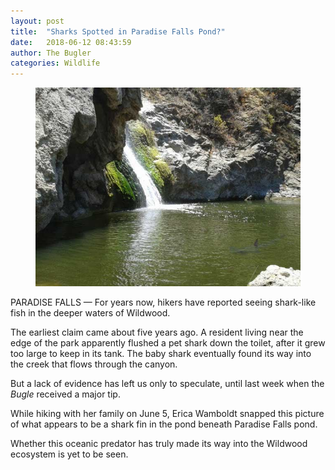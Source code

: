 ```yaml
---
layout: post
title:  "Sharks Spotted in Paradise Falls Pond?"
date:   2018-06-12 08:43:59
author: The Bugler
categories: Wildlife
---
```


<figure class="leadart">
	<img src="assets/img/paradisefallsshark.jpg" />
</figure>

PARADISE FALLS &mdash; For years now, hikers have reported seeing shark-like fish in the deeper waters of Wildwood. 

The earliest claim came about five years ago. A resident living near the edge of the park apparently flushed a pet shark down the toilet, after it grew too large to keep in its tank. The baby shark eventually found its way into the creek that flows through the canyon.

But a lack of evidence has left us only to speculate, until last week when the <em>Bugle</em> received a major tip.

While hiking with her family on June 5, Erica Wamboldt snapped this picture of what appears to be a shark fin in the pond beneath Paradise Falls pond.

Whether this oceanic predator has truly made its way into the Wildwood ecosystem is yet to be seen.